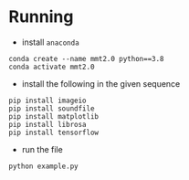 # Running
- install `anaconda`
```shell
conda create --name mmt2.0 python==3.8
conda activate mmt2.0
```

- install the following in the given sequence
```shell
pip install imageio
pip install soundfile
pip install matplotlib
pip install librosa
pip install tensorflow
```

- run the file
```shell
python example.py
```